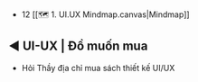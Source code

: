 - 12 [[🗺️ 1. UI.UX Mindmap.canvas|Mindmap]]



## ◀️ UI-UX | Đồ muốn mua
- Hỏi Thầy địa chỉ mua sách thiết kế UI/UX


















